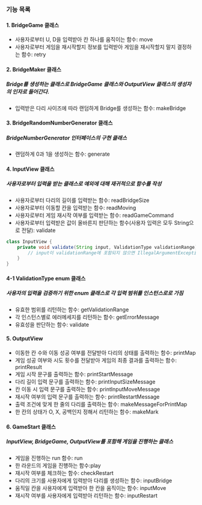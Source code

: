 ### 기능 목록
#### 1. BridgeGame 클래스
- 사용자로부터 U, D을 입력받아 칸 하나를 움직이는 함수: move
- 사용자로부터 게임을 재시작할지 정보를 입력받아 게임을 재시작할지 말지 결정하는 함수: retry

#### 2. BridgeMaker 클래스
##### Bridge를 생성하는 클래스로 BridgeGame 클래스와 OutputView 클래스의 생성자의 인자로 들어간다.
- 입력받은 다리 사이즈에 따라 랜덤하게 Bridge를 생성하는 함수: makeBridge

#### 3. BridgeRandomNumberGenerator 클래스
##### BridgeNumberGenerator 인터페이스의 구현 클래스
- 랜덤하게 0과 1을 생성하는 함수: generate


#### 4. InputView 클래스
##### 사용자로부터 입력을 받는 클래스로 예외에 대해 재귀적으로 함수를 작성
- 사용자로부터 다리의 길이를 입력받는 함수: readBridgeSize
- 사용자로부터 이동할 칸을 입력받는 함수: readMoving
- 사용자로부터 게임 재시작 여부를 입력받는 함수: readGameCommand
- 사용자로부터 입력받은 값이 올바른지 판단하는 함수(사용자 입력은 모두 String으로 전달): validate
```java
class InputView {
    private void validate(String input, ValidationType validationRange) {
        // input이 validationRange에 포함되지 않으면 IllegalArgumentException 발생
    }
}
```

#### 4-1 ValidationType enum 클래스
##### 사용자의 입력을 검증하기 위한 enum 클래스로 각 입력 범위를 인스턴스로로 가짐
- 유효한 범위를 리턴하는 함수: getValidationRange
- 각 인스턴스별로 에러메세지를 리턴하는 함수: getErrorMessage
- 유효성을 판단하는 함수: validate

#### 5. OutputView
- 이동한 칸 수와 이동 성공 여부를 전달받아 다리의 상태를 출력하는 함수: printMap
- 게임 성공 여부와 시도 횟수를 전달받아 게임의 최종 결과를 출력하는 함수: printResult
- 게임 시작 문구를 출력하는 함수: printStartMessage
- 다리 길이 입력 문구를 출력하는 함수: printInputSizeMessage
- 칸 이동 시 입력 문구를 출력하는 함수: printInputMoveMessage
- 재시작 여부의 입력 문구를 출력하는 함수: printRestartMessage
- 출력 조건에 맞게 한 줄의 다리를 출력하는 함수: makeMessageForPrintMap
- 한 칸의 상태가 O, X, 공백인지 정해서 리턴하는 함수: makeMark

#### 6. GameStart 클래스
##### InputView, BridgeGame, OutputView를 포함해 게임을 진행하는 클래스
- 게임을 진행하는 run 함수: run
- 한 라운드의 게임을 진헁하는 함수:play 
- 재시작 여부를 체크하는 함수: checkRestart
- 다리의 크기를 사용자에게 입력받아 다리를 생성하는 함수: inputBridge
- 움직일 칸을 사용자에게 입력받아 한 칸을 움직이는 함수: inputMove
- 재시작 여부를 사용자에게 입력받아 리턴하는 함수: inputRestart